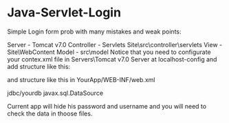 # Java-Servlet-Login
Simple Login form prob with many mistakes and weak points:

Server - Tomcat v7.0
Controller - Servlets Site\src\controller\servlets
View - Site\WebContent
Model - src\model
Notice that you need to configurate your contex.xml file in Servers\Tomcat v7.0 Server at localhost-config
and add structure like this:
<Context>
    <Resource
        name="jdbc/yourdb" type="javax.sql.DataSource"
        maxActive="100" maxIdle="30" maxWait="10000" 
        url="jdbc:mysql://localhost:3306/yourdb"
        driverClassName="com.mysql.jdbc.Driver"
        username="yourname" password="yourpass"
    />
</Context>

and structure like this in YourApp/WEB-INF/web.xml

<resource-env-ref>
    <resource-env-ref-name>jdbc/yourdb</resource-env-ref-name>
    <resource-env-ref-type>javax.sql.DataSource</resource-env-ref-type>
</resource-env-ref>

Current app will hide his password and username and you will need to check the data in thoose files.
 
